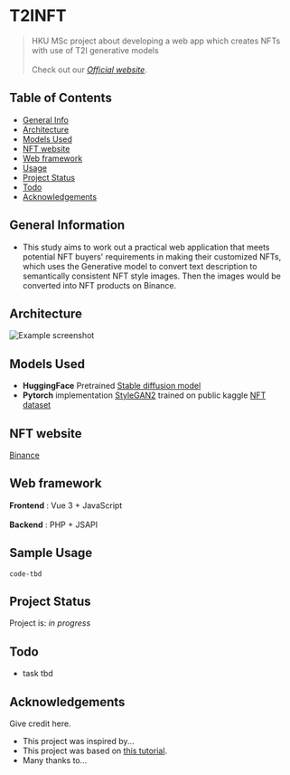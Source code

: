 # T2INFT
> HKU MSc project about developing a web app which creates NFTs with use of T2I generative models <br /> <br />
> Check out our [_Official website_](https://www.google.com).

## Table of Contents
* [General Info](#general-information)
* [Architecture](#architecture)
* [Models Used](#models-used)
* [NFT website](#nft-website)
* [Web framework](#web-framework)
* [Usage](#usage)
* [Project Status](#project-status)
* [Todo](#todo)
* [Acknowledgements](#acknowledgements)
<!-- * [License](#license) -->


## General Information
- This study aims to work out a practical web application that meets potential NFT buyers' requirements in making their customized NFTs, 
which uses the Generative model to convert text description to semantically consistent NFT style images. 
Then the images would be converted into NFT products on Binance.


## Architecture
![Example screenshot](./img/screenshot.png)


## Models Used
- __HuggingFace__ Pretrained [Stable diffusion model](https://www.google.com)
- __Pytorch__ implementation [StyleGAN2](https://www.google.com) trained on public kaggle [NFT dataset](https://www.google.com)


## NFT website
[Binance](https://www.google.com)


## Web framework
__Frontend__ : Vue 3 + JavaScript <br /><br />
__Backend__ : PHP + JSAPI


## Sample Usage

`code-tbd`


## Project Status
Project is: _in progress_


## Todo
- task tbd


## Acknowledgements
Give credit here.
- This project was inspired by...
- This project was based on [this tutorial](https://www.example.com).
- Many thanks to...


<!-- Optional -->
<!-- ## License -->
<!-- This project is open source and available under the [... License](). -->
